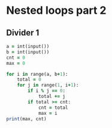 Nested loops part 2
==================
Divider 1
--------
````ruby
a = int(input())
b = int(input())
cnt = 0
max = 0

for i in range(a, b+1):
    total = 0
    for j in range(1, i+1):
        if i % j == 0:
            total += j
        if total >= cnt:
            cnt = total
            max = i
print(max, cnt)
````
